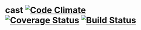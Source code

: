cast [![Code Climate](https://codeclimate.com/github/sortasc/cast.png)](https://codeclimate.com/github/sortasc/cast) [![Coverage Status](https://coveralls.io/repos/sortasc/cast/badge.png?branch=master)](https://coveralls.io/r/sortasc/cast) [![Build Status](https://travis-ci.org/sortasc/cast.png?branch=master)](https://travis-ci.org/sortasc/cast)
====
